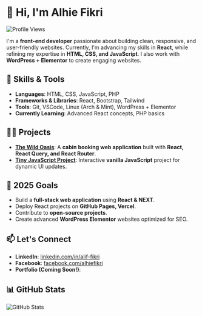 # 👋 Hi, I'm Alhie Fikri

![Profile Views](https://komarev.com/ghpvc/?username=alhiefikri&color=blueviolet)

I'm a **front-end developer** passionate about building clean, responsive, and user-friendly websites. Currently, I'm advancing my skills in **React**, while refining my expertise in **HTML, CSS, and JavaScript**. I also work with **WordPress + Elementor** to create engaging websites.

## 🚀 Skills & Tools
- **Languages**: HTML, CSS, JavaScript, PHP
- **Frameworks & Libraries**: React, Bootstrap, Tailwind
- **Tools**: Git, VSCode, Linux (Arch & Mint), WordPress + Elementor
- **Currently Learning**: Advanced React concepts, PHP basics

## 👨‍💻 Projects
- [**The Wild Oasis**](https://wild-oasis-alhiefikri.vercel.app/): A **cabin booking web application** built with **React, React Query, and React Router**.
- [**Tiny JavaScript Project**](https://alhiefikri.github.io/javascript-project/): Interactive **vanilla JavaScript** project for dynamic UI updates.

## 🎯 2025 Goals
- Build a **full-stack web application** using **React & NEXT**.
- Deploy React projects on **GitHub Pages, Vercel**.
- Contribute to **open-source projects**.
- Create advanced **WordPress Elementor** websites optimized for SEO.

## 📫 Let's Connect
- **LinkedIn**: [linkedin.com/in/alif-fikri](https://www.linkedin.com/in/alif-fikri/)
- **Facebook**: [facebook.com/alhiefikri](https://www.facebook.com/alhiefikri)
- **Portfolio (Coming Soon!)**: 

## 📊 GitHub Stats
![GitHub Stats](https://github-readme-stats.vercel.app/api?username=alhiefikri&show_icons=true&theme=radical)

